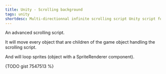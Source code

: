 ```yaml
---
title: Unity - Scrolling background
tags: unity
shortdesc: Multi-directionnal infinite scrolling script Unity script for a 2D paralax effect.
---
```


An advanced scrolling script.

It will move every object that are children of the game object handling the scrolling script.

And will loop sprites (object with a SpriteRenderer component).

{TODO gist 7547513 %}
